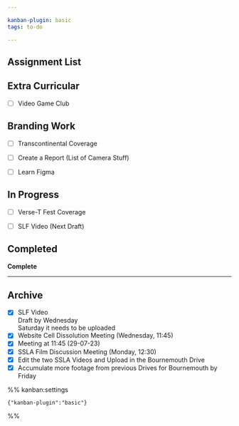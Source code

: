 ```yaml
---

kanban-plugin: basic
tags: to-do

---
```


## Assignment List



## Extra Curricular

- [ ] Video Game Club


## Branding Work

- [ ] Transcontinental Coverage
- [ ] Create a Report (List of Camera Stuff)
- [ ] Learn Figma


## In Progress

- [ ] Verse-T Fest Coverage
- [ ] SLF Video (Next Draft)


## Completed

**Complete**


***

## Archive

- [x] SLF Video <br>Draft by Wednesday<br>Saturday it needs to be uploaded
- [x] Website Cell Dissolution Meeting (Wednesday, 11:45)
- [x] Meeting at 11:45 (29-07-23)
- [x] SSLA Film Discussion Meeting (Monday, 12:30)
- [x] Edit the two SSLA Videos and Upload in the Bournemouth Drive
- [x] Accumulate more footage from previous Drives for Bournemouth by Friday

%% kanban:settings
```
{"kanban-plugin":"basic"}
```
%%